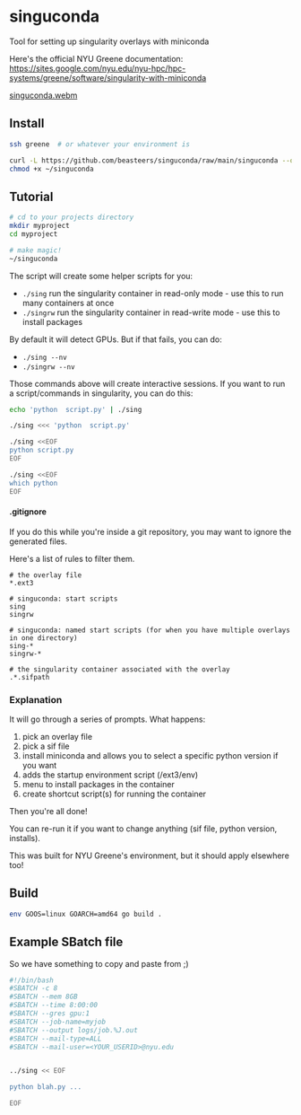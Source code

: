 # singuconda
Tool for setting up singularity overlays with miniconda

Here's the official NYU Greene documentation: https://sites.google.com/nyu.edu/nyu-hpc/hpc-systems/greene/software/singularity-with-miniconda

[singuconda.webm](https://user-images.githubusercontent.com/6741720/186782952-9a3b4a2c-5487-46a8-af21-786ba93fb6ed.webm)


## Install

```bash
ssh greene  # or whatever your environment is

curl -L https://github.com/beasteers/singuconda/raw/main/singuconda --output ~/singuconda
chmod +x ~/singuconda
```

## Tutorial


```bash
# cd to your projects directory
mkdir myproject
cd myproject

# make magic!
~/singuconda
```
The script will create some helper scripts for you:
 - `./sing` run the singularity container in read-only mode - use this to run many containers at once
 - `./singrw` run the singularity container in read-write mode - use this to install packages
 
By default it will detect GPUs. But if that fails, you can do:
  - `./sing --nv`
  - `./singrw --nv`


Those commands above will create interactive sessions. If you want to run a script/commands in singularity, you can do this:

```bash
echo 'python  script.py' | ./sing

./sing <<< 'python  script.py'

./sing <<EOF
python script.py
EOF

./sing <<EOF
which python
EOF
```

#### .gitignore

If you do this while you're inside a git repository, you may want to ignore the generated files. 

Here's a list of rules to filter them.
```
# the overlay file
*.ext3

# singuconda: start scripts
sing
singrw

# singuconda: named start scripts (for when you have multiple overlays in one directory)
sing-*
singrw-*

# the singularity container associated with the overlay
.*.sifpath
```

### Explanation

It will go through a series of prompts. What happens:
1. pick an overlay file
2. pick a sif file
3. install miniconda and allows you to select a specific python version if you want
4. adds the startup environment script (/ext3/env)
5. menu to install packages in the container
6. create shortcut script(s) for running the container

Then you're all done!

You can re-run it if you want to change anything (sif file, python version, installs).

This was built for NYU Greene's environment, but it should apply elsewhere too!

## Build

```bash
env GOOS=linux GOARCH=amd64 go build .
```

## Example SBatch file
So we have something to copy and paste from ;)
```bash
#!/bin/bash
#SBATCH -c 8
#SBATCH --mem 8GB
#SBATCH --time 8:00:00
#SBATCH --gres gpu:1
#SBATCH --job-name=myjob
#SBATCH --output logs/job.%J.out
#SBATCH --mail-type=ALL
#SBATCH --mail-user=<YOUR_USERID>@nyu.edu


../sing << EOF

python blah.py ...

EOF
```
